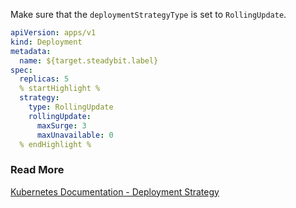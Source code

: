Make sure that the `deploymentStrategyType` is set to `RollingUpdate`.

```yaml
apiVersion: apps/v1
kind: Deployment
metadata:
  name: ${target.steadybit.label}
spec:
  replicas: 5
  % startHighlight %
  strategy:
    type: RollingUpdate
    rollingUpdate:
      maxSurge: 3
      maxUnavailable: 0
  % endHighlight %
```

### Read More

[Kubernetes Documentation - Deployment Strategy](https://kubernetes.io/docs/concepts/workloads/controllers/deployment/#strategy)
